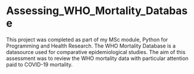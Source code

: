 # Assessing_WHO_Mortality_Database
This project was completed as part of my MSc module, Python for Programming and Health Research. The WHO Mortality Database is a datasource used for comparative epidemiological studies. The aim of this assessment was to review the WHO mortality data with particular attention paid to COVID-19 mortality.
